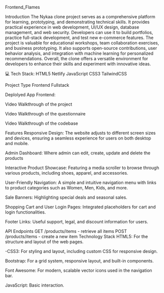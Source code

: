 Frontend_Flames

Introduction
The Nykaa clone project serves as a comprehensive platform for learning, prototyping, and demonstrating technical skills. It provides practical experience in web development, UI/UX design, database management, and web security. Developers can use it to build portfolios, practice full-stack development, and test new e-commerce features. The project is valuable for educational workshops, team collaboration exercises, and business prototyping. It also supports open-source contributions, user behavior analysis, and integration with machine learning for personalized recommendations. Overall, the clone offers a versatile environment for developers to enhance their skills and experiment with innovative ideas.

💻 Tech Stack:
HTML5  Netlify JavaScript CSS3 TailwindCSS

Project Type
Frontend  Fullstack

Deplolyed App
Frontend: 



Video Walkthrough of the project

Video Walkthrough of the questionnaire

Video Walkthrough of the codebase

Features
Responsive Design: The website adjusts to different screen sizes and devices, ensuring a seamless experience for users on both desktop and mobile.

Admin Dashboard: Where admin can edit, create, update and delete the products

Interactive Product Showcase: Featuring a media scroller to browse through various products, including shoes, apparel, and accessories.

User-Friendly Navigation: A simple and intuitive navigation menu with links to product categories such as Women, Men, Kids, and more.

Sale Banners: Highlighting special deals and seasonal sales.

Shopping Cart and User Login Pages: Integrated placeholders for cart and login functionalities.

Footer Links: Useful support, legal, and discount information for users.




API Endpoints
GET /products/items - retrieve all items
POST /products/items - create a new item
Technology Stack
HTML5: For the structure and layout of the web pages.

-CSS3: For styling and layout, including custom CSS for responsive design.

Bootstrap: For a grid system, responsive layout, and built-in components.

Font Awesome: For modern, scalable vector icons used in the navigation bar.

JavaScript: Basic interaction.


